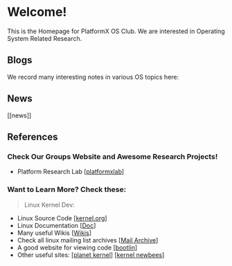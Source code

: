# Welcome!

This is the Homepage for PlatformX OS Club. We are interested in Operating System Related Research. 

## Blogs
We record many interesting notes in various OS topics here:

## News
[[news]]

## References
### Check Our Groups Website and Awesome Research Projects!
- Platform Research Lab \[[platformxlab](platformxlab.github.io)\]
### Want to Learn More? Check these:
> Linux Kernel Dev:
- Linux Source Code \[[kernel.org](https://www.kernel.org)\]
- Linux Documentation \[[Doc](https://docs.kernel.org/)\] 
- Many useful Wikis \[[Wikis](https://www.wiki.kernel.org/)\]
- Check all linux mailing list archives \[[Mail Archive](https://lkml.org/)\]
- A good website for viewing code \[[bootlin](https://elixir.bootlin.com/linux/latest/source)\]
- Other useful sites: \[[planet kernel](https://planet.kernel.org/)\] \[[kernel newbees](https://kernelnewbies.org/Documents)\] 

<!-- > Books!
- \[[Operating Systems: Three Easy Pieces](https://pages.cs.wisc.edu/~remzi/OSTEP/)\] -->
  
